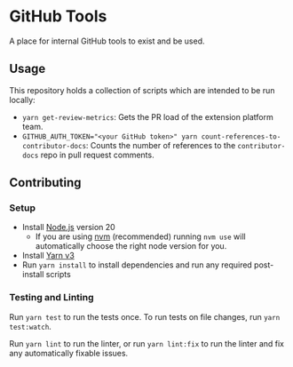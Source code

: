 # GitHub Tools

A place for internal GitHub tools to exist and be used.

## Usage

This repository holds a collection of scripts which are intended to be run locally:

- `yarn get-review-metrics`: Gets the PR load of the extension platform team.
- `GITHUB_AUTH_TOKEN="<your GitHub token>" yarn count-references-to-contributor-docs`: Counts the number of references to the `contributor-docs` repo in pull request comments.

## Contributing

### Setup

- Install [Node.js](https://nodejs.org) version 20
  - If you are using [nvm](https://github.com/creationix/nvm#installation) (recommended) running `nvm use` will automatically choose the right node version for you.
- Install [Yarn v3](https://yarnpkg.com/getting-started/install)
- Run `yarn install` to install dependencies and run any required post-install scripts

### Testing and Linting

Run `yarn test` to run the tests once. To run tests on file changes, run `yarn test:watch`.

Run `yarn lint` to run the linter, or run `yarn lint:fix` to run the linter and fix any automatically fixable issues.
